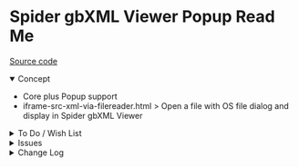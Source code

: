 # Spider gbXML Viewer Popup Read Me

[Source code]( https://github.com/ladybug-tools/spider-gbxml-tools/tree/master/spider-gbxml-viewer/v-0-17-01 )

<details open >

<summary>Concept</summary>

* Core plus Popup support
* iframe-src-xml-via-filereader.html > Open a file with OS file dialog and display in Spider gbXML Viewer


</details>

<details>

<summary>To Do / Wish List</summary>


</details>

<details>

<summary>Issues</summary>


</details>

<details>

<summary>Change Log</summary>

## 2019-07-26 ~ Theo

SGV Pop 0.17.01-0

* F - First commit

</details>